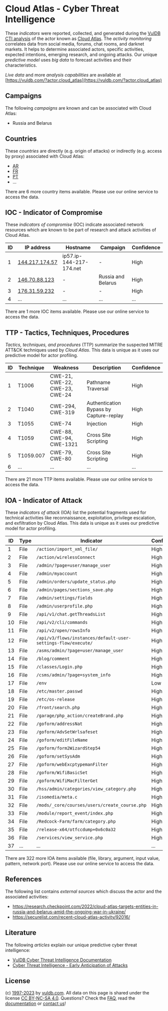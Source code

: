 # Cloud Atlas - Cyber Threat Intelligence

These _indicators_ were reported, collected, and generated during the [VulDB CTI analysis](https://vuldb.com/?kb.cti) of the actor known as [Cloud Atlas](https://vuldb.com/?actor.cloud_atlas). The _activity monitoring_ correlates data from social media, forums, chat rooms, and darknet markets. It helps to determine associated actors, specific activities, expected intentions, emerging research, and ongoing attacks. Our unique _predictive model_ uses _big data_ to forecast activities and their characteristics.

_Live data_ and more _analysis capabilities_ are available at [https://vuldb.com/?actor.cloud_atlas](https://vuldb.com/?actor.cloud_atlas)

## Campaigns

The following _campaigns_ are known and can be associated with Cloud Atlas:

* Russia and Belarus

## Countries

These _countries_ are directly (e.g. origin of attacks) or indirectly (e.g. access by proxy) associated with Cloud Atlas:

* [AR](https://vuldb.com/?country.ar)
* [FR](https://vuldb.com/?country.fr)
* [PT](https://vuldb.com/?country.pt)
* ...

There are 6 more country items available. Please use our online service to access the data.

## IOC - Indicator of Compromise

These _indicators of compromise_ (IOC) indicate associated network resources which are known to be part of research and attack activities of Cloud Atlas.

ID | IP address | Hostname | Campaign | Confidence
-- | ---------- | -------- | -------- | ----------
1 | [144.217.174.57](https://vuldb.com/?ip.144.217.174.57) | ip57.ip-144-217-174.net | - | High
2 | [146.70.88.123](https://vuldb.com/?ip.146.70.88.123) | - | Russia and Belarus | High
3 | [176.31.59.232](https://vuldb.com/?ip.176.31.59.232) | - | - | High
4 | ... | ... | ... | ...

There are 1 more IOC items available. Please use our online service to access the data.

## TTP - Tactics, Techniques, Procedures

_Tactics, techniques, and procedures_ (TTP) summarize the suspected MITRE ATT&CK techniques used by _Cloud Atlas_. This data is unique as it uses our predictive model for actor profiling.

ID | Technique | Weakness | Description | Confidence
-- | --------- | -------- | ----------- | ----------
1 | T1006 | CWE-21, CWE-22, CWE-23, CWE-24 | Pathname Traversal | High
2 | T1040 | CWE-294, CWE-319 | Authentication Bypass by Capture-replay | High
3 | T1055 | CWE-74 | Injection | High
4 | T1059 | CWE-88, CWE-94, CWE-1321 | Cross Site Scripting | High
5 | T1059.007 | CWE-79, CWE-80 | Cross Site Scripting | High
6 | ... | ... | ... | ...

There are 21 more TTP items available. Please use our online service to access the data.

## IOA - Indicator of Attack

These _indicators of attack_ (IOA) list the potential fragments used for technical activities like reconnaissance, exploitation, privilege escalation, and exfiltration by Cloud Atlas. This data is unique as it uses our predictive model for actor profiling.

ID | Type | Indicator | Confidence
-- | ---- | --------- | ----------
1 | File | `/action/import_xml_file/` | High
2 | File | `/action/wirelessConnect` | High
3 | File | `/admin/?page=user/manage_user` | High
4 | File | `/admin/myaccount` | High
5 | File | `/admin/orders/update_status.php` | High
6 | File | `/admin/pages/sections_save.php` | High
7 | File | `/admin/settings/fields` | High
8 | File | `/admin/userprofile.php` | High
9 | File | `/api/v1/chat.getThreadsList` | High
10 | File | `/api/v2/cli/commands` | High
11 | File | `/api/v2/open/rowsInfo` | High
12 | File | `/api/v3/flows/instances/default-user-settings-flow/execute/` | High
13 | File | `/asms/admin/?page=user/manage_user` | High
14 | File | `/blog/comment` | High
15 | File | `/classes/Login.php` | High
16 | File | `/csms/admin/?page=system_info` | High
17 | File | `/env` | Low
18 | File | `/etc/master.passwd` | High
19 | File | `/etc/os-release` | High
20 | File | `/front/search.php` | High
21 | File | `/garage/php_action/createBrand.php` | High
22 | File | `/goform/addressNat` | High
23 | File | `/goform/AdvSetWrlsafeset` | High
24 | File | `/goform/editFileName` | High
25 | File | `/goform/form2WizardStep54` | High
26 | File | `/goform/setSysAdm` | High
27 | File | `/goform/webExcptypemanFilter` | High
28 | File | `/goform/WifiBasicSet` | High
29 | File | `/goform/WifiMacFilterGet` | High
30 | File | `/hss/admin/categories/view_category.php` | High
31 | File | `/isomedia/meta.c` | High
32 | File | `/mods/_core/courses/users/create_course.php` | High
33 | File | `/module/report_event/index.php` | High
34 | File | `/Redcock-Farm/farm/category.php` | High
35 | File | `/release-x64/otfccdump+0x6c0a32` | High
36 | File | `/services/view_service.php` | High
37 | ... | ... | ...

There are 322 more IOA items available (file, library, argument, input value, pattern, network port). Please use our online service to access the data.

## References

The following list contains _external sources_ which discuss the actor and the associated activities:

* https://research.checkpoint.com/2022/cloud-atlas-targets-entities-in-russia-and-belarus-amid-the-ongoing-war-in-ukraine/
* https://securelist.com/recent-cloud-atlas-activity/92016/

## Literature

The following _articles_ explain our unique predictive cyber threat intelligence:

* [VulDB Cyber Threat Intelligence Documentation](https://vuldb.com/?kb.cti)
* [Cyber Threat Intelligence - Early Anticipation of Attacks](https://www.scip.ch/en/?labs.20201022)

## License

(c) [1997-2023](https://vuldb.com/?kb.changelog) by [vuldb.com](https://vuldb.com/?kb.about). All data on this page is shared under the license [CC BY-NC-SA 4.0](https://creativecommons.org/licenses/by-nc-sa/4.0/). Questions? Check the [FAQ](https://vuldb.com/?kb.faq), read the [documentation](https://vuldb.com/?kb) or [contact us](https://vuldb.com/?contact)!
